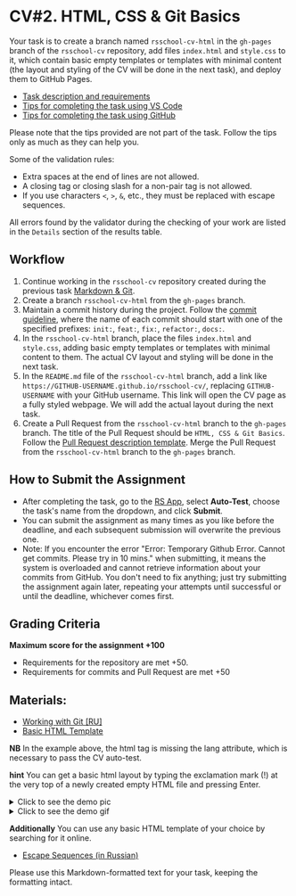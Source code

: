 # CV#2. HTML, CSS & Git Basics

Your task is to create a branch named `rsschool-cv-html` in the `gh-pages` branch of the `rsschool-cv` repository, add files `index.html` and `style.css` to it, which contain basic empty templates or templates with minimal content (the layout and styling of the CV will be done in the next task), and deploy them to GitHub Pages.

- [Task description and requirements](cv.md)
- [Tips for completing the task using VS Code](cv-hints.md)
- [Tips for completing the task using GitHub](cv-github-hints.md)

Please note that the tips provided are not part of the task. Follow the tips only as much as they can help you.

Some of the validation rules:
- Extra spaces at the end of lines are not allowed.
- A closing tag or closing slash for a non-pair tag is not allowed.
- If you use characters `<`, `>`, `&`, etc., they must be replaced with escape sequences.

All errors found by the validator during the checking of your work are listed in the `Details` section of the results table.

## Workflow
1. Continue working in the `rsschool-cv` repository created during the previous task [Markdown & Git](git-markdown.md).
2. Create a branch `rsschool-cv-html` from the `gh-pages` branch.
3. Maintain a commit history during the project. Follow the [commit guideline](https://docs.rs.school/#/en/git-convention), where the name of each commit should start with one of the specified prefixes: `init:`, `feat:`, `fix:`, `refactor:`, `docs:`.
4. In the `rsschool-cv-html` branch, place the files `index.html` and `style.css`, adding basic empty templates or templates with minimal content to them. The actual CV layout and styling will be done in the next task.
5. In the `README.md` file of the `rsschool-cv-html` branch, add a link like `https://GITHUB-USERNAME.github.io/rsschool-cv/`, replacing `GITHUB-USERNAME` with your GitHub username. This link will open the CV page as a fully styled webpage. We will add the actual layout during the next task.
6. Create a Pull Request from the `rsschool-cv-html` branch to the `gh-pages` branch. The title of the Pull Request should be `HTML, CSS & Git Basics`. Follow the [Pull Request description template](https://docs.rs.school/#/en/pull-request-review-process?id=Требования-к-pull-request-pr). Merge the Pull Request from the `rsschool-cv-html` branch to the `gh-pages` branch.

## How to Submit the Assignment
- After completing the task, go to the [RS App](https://app.rs.school/), select **Auto-Test**, choose the task's name from the dropdown, and click **Submit**.
- You can submit the assignment as many times as you like before the deadline, and each subsequent submission will overwrite the previous one.
- Note: If you encounter the error "Error: Temporary Github Error. Cannot get commits. Please try in 10 mins." when submitting, it means the system is overloaded and cannot retrieve information about your commits from GitHub. You don't need to fix anything; just try submitting the assignment again later, repeating your attempts until successful or until the deadline, whichever comes first.

## Grading Criteria
**Maximum score for the assignment +100**
- Requirements for the repository are met +50.
- Requirements for commits and Pull Request are met +50

## Materials:
- [Working with Git [RU]](../git.md)
- [Basic HTML Template](https://www.w3schools.com/html/)

**NB** In the example above, the html tag is missing the lang attribute, which is necessary to pass the CV auto-test.

**hint** You can get a basic html layout by typing the exclamation mark (!) at the very top of a newly created empty HTML file and pressing Enter.

<details><summary>Click to see the demo pic</summary>

Create an empty index.html document. Place the cursor inside the HTML editor content and type `!`. You will get a content selection dialog that looks like this:

![demo](../images/html_template_basic.JPG)

</details>

<details><summary>Click to see the demo gif</summary>

![demo](../images/basic_html_2.gif)

</details>

**Additionally** You can use any basic HTML template of your choice by searching for it online.

- [Escape Sequences (in Russian)](https://www.lexium.ru/2009/05/343/)

Please use this Markdown-formatted text for your task, keeping the formatting intact.
